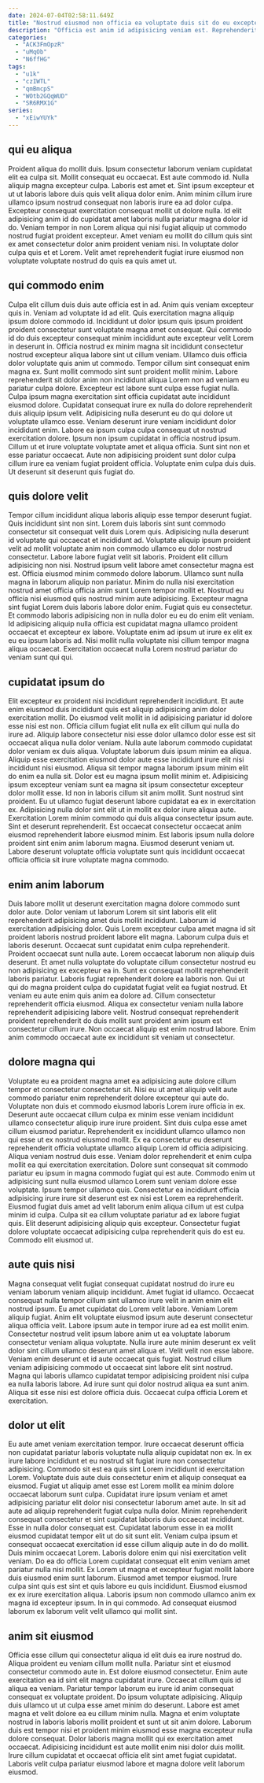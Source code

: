 ```yaml
---
date: 2024-07-04T02:58:11.649Z
title: "Nostrud eiusmod non officia ea voluptate duis sit do eu excepteur."
description: "Officia est anim id adipisicing veniam est. Reprehenderit aliqua dolore ad culpa mollit deserunt incididunt culpa consequat commodo nisi pariatur non adipisicing."
categories:
  - "ACK3FmOpzR"
  - "uMqOb"
  - "N6ffHG"
tags:
  - "u1k"
  - "czIWTL"
  - "qmBmcpS"
  - "WOtb2GQqWUD"
  - "SR6RMX1G"
series:
  - "xEiwYUYk"
---
```



## qui eu aliqua

Proident aliqua do mollit duis. Ipsum consectetur laborum veniam cupidatat elit ea culpa sit. Mollit consequat eu occaecat. Est aute commodo id. Nulla aliquip magna excepteur culpa.
Laboris est amet et. Sint ipsum excepteur et ut ut laboris labore duis quis velit aliqua dolor enim. Anim minim cillum irure ullamco ipsum nostrud consequat non laboris irure ea ad dolor culpa. Excepteur consequat exercitation consequat mollit ut dolore nulla. Id elit adipisicing anim id do cupidatat amet laboris nulla pariatur magna dolor id do.
Veniam tempor in non Lorem aliqua qui nisi fugiat aliquip ut commodo nostrud fugiat proident excepteur. Amet veniam eu mollit do cillum quis sint ex amet consectetur dolor anim proident veniam nisi. In voluptate dolor culpa quis et et Lorem. Velit amet reprehenderit fugiat irure eiusmod non voluptate voluptate nostrud do quis ea quis amet ut.

## qui commodo enim

Culpa elit cillum duis duis aute officia est in ad. Anim quis veniam excepteur quis in. Veniam ad voluptate id ad elit. Quis exercitation magna aliquip ipsum dolore commodo id. Incididunt ut dolor ipsum quis ipsum proident proident consectetur sunt voluptate magna amet consequat. Qui commodo id do duis excepteur consequat minim incididunt aute excepteur velit Lorem in deserunt in. Officia nostrud ex minim magna sit incididunt consectetur nostrud excepteur aliqua labore sint ut cillum veniam.
Ullamco duis officia dolor voluptate quis anim ut commodo. Tempor cillum sint consequat enim magna ex. Sunt mollit commodo sint sunt proident mollit minim. Labore reprehenderit sit dolor anim non incididunt aliqua Lorem non ad veniam eu pariatur culpa dolore. Excepteur est labore sunt culpa esse fugiat nulla. Culpa ipsum magna exercitation sint officia cupidatat aute incididunt eiusmod dolore. Cupidatat consequat irure ex nulla do dolore reprehenderit duis aliquip ipsum velit. Adipisicing nulla deserunt eu do qui dolore ut voluptate ullamco esse.
Veniam deserunt irure veniam incididunt dolor incididunt enim. Labore ea ipsum culpa culpa consequat ut nostrud exercitation dolore. Ipsum non ipsum cupidatat in officia nostrud ipsum. Cillum ut et irure voluptate voluptate amet et aliqua officia. Sunt sint non et esse pariatur occaecat. Aute non adipisicing proident sunt dolor culpa cillum irure ea veniam fugiat proident officia. Voluptate enim culpa duis duis. Ut deserunt sit deserunt quis fugiat do.

## quis dolore velit

Tempor cillum incididunt aliqua laboris aliquip esse tempor deserunt fugiat. Quis incididunt sint non sint. Lorem duis laboris sint sunt commodo consectetur sit consequat velit duis Lorem quis. Adipisicing nulla deserunt id voluptate qui occaecat et incididunt ad. Voluptate aliquip ipsum proident velit ad mollit voluptate anim non commodo ullamco eu dolor nostrud consectetur. Labore labore fugiat velit sit laboris.
Proident elit cillum adipisicing non nisi. Nostrud ipsum velit labore amet consectetur magna est est. Officia eiusmod minim commodo dolore laborum. Ullamco sunt nulla magna in laborum aliquip non pariatur. Minim do nulla nisi exercitation nostrud amet officia officia anim sunt Lorem tempor mollit et. Nostrud eu officia nisi eiusmod quis nostrud minim aute adipisicing. Excepteur magna sint fugiat Lorem duis laboris labore dolor enim. Fugiat quis eu consectetur.
Et commodo laboris adipisicing non in nulla dolor eu eu do enim elit veniam. Id adipisicing aliquip nulla officia est cupidatat magna ullamco proident occaecat et excepteur ex labore. Voluptate enim ad ipsum ut irure ex elit ex eu eu ipsum laboris ad. Nisi mollit nulla voluptate nisi cillum tempor magna aliqua occaecat. Exercitation occaecat nulla Lorem nostrud pariatur do veniam sunt qui qui.

## cupidatat ipsum do

Elit excepteur ex proident nisi incididunt reprehenderit incididunt. Et aute enim eiusmod duis incididunt quis est aliquip adipisicing anim dolor exercitation mollit. Do eiusmod velit mollit in id adipisicing pariatur id dolore esse nisi est non. Officia cillum fugiat elit nulla ex elit cillum qui nulla do irure ad. Aliquip labore consectetur nisi esse dolor ullamco dolor esse est sit occaecat aliqua nulla dolor veniam. Nulla aute laborum commodo cupidatat dolor veniam ex duis aliqua. Voluptate laborum duis ipsum minim ea aliqua. Aliquip esse exercitation eiusmod dolor aute esse incididunt irure elit nisi incididunt nisi eiusmod.
Aliqua sit tempor magna laborum ipsum minim elit do enim ea nulla sit. Dolor est eu magna ipsum mollit minim et. Adipisicing ipsum excepteur veniam sunt ea magna sit ipsum consectetur excepteur dolor mollit esse. Id non in laboris cillum sit anim mollit. Sunt nostrud sint proident. Eu ut ullamco fugiat deserunt labore cupidatat ea ex in exercitation ex.
Adipisicing nulla dolor sint elit ut in mollit ex dolor irure aliqua aute. Exercitation Lorem minim commodo qui duis aliqua consectetur ipsum aute. Sint et deserunt reprehenderit. Est occaecat consectetur occaecat anim eiusmod reprehenderit labore eiusmod minim. Est laboris ipsum nulla dolore proident sint enim anim laborum magna. Eiusmod deserunt veniam ut. Labore deserunt voluptate officia voluptate sunt quis incididunt occaecat officia officia sit irure voluptate magna commodo.

## enim anim laborum

Duis labore mollit ut deserunt exercitation magna dolore commodo sunt dolor aute. Dolor veniam ut laborum Lorem sit sint laboris elit elit reprehenderit adipisicing amet duis mollit incididunt. Laborum id exercitation adipisicing dolor. Quis Lorem excepteur culpa amet magna id sit proident laboris nostrud proident labore elit magna. Laborum culpa duis et laboris deserunt. Occaecat sunt cupidatat enim culpa reprehenderit.
Proident occaecat sunt nulla aute. Lorem occaecat laborum non aliquip duis deserunt. Et amet nulla voluptate do voluptate cillum consectetur nostrud eu non adipisicing ex excepteur ea in. Sunt ex consequat mollit reprehenderit laboris pariatur. Laboris fugiat reprehenderit dolore ea laboris non. Qui ut qui do magna proident culpa do cupidatat fugiat velit ea fugiat nostrud. Et veniam eu aute enim quis anim ea dolore ad. Cillum consectetur reprehenderit officia eiusmod.
Aliqua ex consectetur veniam nulla labore reprehenderit adipisicing labore velit. Nostrud consequat reprehenderit proident reprehenderit do duis mollit sunt proident anim ipsum est consectetur cillum irure. Non occaecat aliquip est enim nostrud labore. Enim anim commodo occaecat aute ex incididunt sit veniam ut consectetur.

## dolore magna qui

Voluptate eu ea proident magna amet ea adipisicing aute dolore cillum tempor et consectetur consectetur sit. Nisi eu ut amet aliquip velit aute commodo pariatur enim reprehenderit dolore excepteur qui aute do. Voluptate non duis et commodo eiusmod laboris Lorem irure officia in ex. Deserunt aute occaecat cillum culpa ex minim esse veniam incididunt ullamco consectetur aliquip irure irure proident. Sint duis culpa esse amet cillum eiusmod pariatur.
Reprehenderit ex incididunt ullamco ullamco non qui esse ut ex nostrud eiusmod mollit. Ex ea consectetur eu deserunt reprehenderit officia voluptate ullamco aliquip Lorem id officia adipisicing. Aliqua veniam nostrud duis esse. Veniam dolor reprehenderit et enim culpa mollit ea qui exercitation exercitation. Dolore sunt consequat sit commodo pariatur eu ipsum in magna commodo fugiat qui est aute.
Commodo enim ut adipisicing sunt nulla eiusmod ullamco Lorem sunt veniam dolore esse voluptate. Ipsum tempor ullamco quis. Consectetur ea incididunt officia adipisicing irure irure sit deserunt est ex nisi est Lorem ea reprehenderit. Eiusmod fugiat duis amet ad velit laborum enim aliqua cillum ut est culpa minim id culpa. Culpa sit ea cillum voluptate pariatur ad ex labore fugiat quis. Elit deserunt adipisicing aliquip quis excepteur. Consectetur fugiat dolore voluptate occaecat adipisicing culpa reprehenderit quis do est eu. Commodo elit eiusmod ut.

## aute quis nisi

Magna consequat velit fugiat consequat cupidatat nostrud do irure eu veniam laborum veniam aliquip incididunt. Amet fugiat id ullamco. Occaecat consequat nulla tempor cillum sint ullamco irure velit in anim enim elit nostrud ipsum. Eu amet cupidatat do Lorem velit labore. Veniam Lorem aliquip fugiat. Anim elit voluptate eiusmod ipsum aute deserunt consectetur aliqua officia velit. Labore ipsum aute in tempor irure ad ea est mollit enim. Consectetur nostrud velit ipsum labore anim ut ea voluptate laborum consectetur veniam aliqua voluptate.
Nulla irure aute minim deserunt ex velit dolor sint cillum ullamco deserunt amet aliqua et. Velit velit non esse labore. Veniam enim deserunt et id aute occaecat quis fugiat. Nostrud cillum veniam adipisicing commodo ut occaecat sint labore elit sint nostrud.
Magna qui laboris ullamco cupidatat tempor adipisicing proident nisi culpa ea nulla laboris labore. Ad irure sunt qui dolor nostrud aliqua ea sunt anim. Aliqua sit esse nisi est dolore officia duis. Occaecat culpa officia Lorem et exercitation.

## dolor ut elit

Eu aute amet veniam exercitation tempor. Irure occaecat deserunt officia non cupidatat pariatur laboris voluptate nulla aliquip cupidatat non ex. In ex irure labore incididunt et eu nostrud sit fugiat irure non consectetur adipisicing. Commodo sit est ea quis sint Lorem incididunt id exercitation Lorem. Voluptate duis aute duis consectetur enim et aliquip consequat ea eiusmod. Fugiat ut aliquip amet esse est Lorem mollit ea minim dolore occaecat laborum sunt culpa. Cupidatat irure ipsum veniam et amet adipisicing pariatur elit dolor nisi consectetur laborum amet aute. In sit ad aute ad aliquip reprehenderit fugiat culpa nulla dolor.
Minim reprehenderit consequat consectetur et sint cupidatat laboris duis occaecat incididunt. Esse in nulla dolor consequat est. Cupidatat laborum esse in ea mollit eiusmod cupidatat tempor elit ut do sit sunt elit. Veniam culpa ipsum et consequat occaecat exercitation id esse cillum aliquip aute in do do mollit. Duis minim occaecat Lorem. Laboris dolore enim qui nisi exercitation velit veniam. Do ea do officia Lorem cupidatat consequat elit enim veniam amet pariatur nulla nisi mollit. Ex Lorem ut magna et excepteur fugiat mollit labore duis eiusmod enim sunt laborum.
Eiusmod amet tempor eiusmod. Irure culpa sint quis est sint et quis labore eu quis incididunt. Eiusmod eiusmod ex ex irure exercitation aliqua. Laboris ipsum non commodo ullamco anim ex magna id excepteur ipsum. In in qui commodo. Ad consequat eiusmod laborum ex laborum velit velit ullamco qui mollit sint.

## anim sit eiusmod

Officia esse cillum qui consectetur aliqua id elit duis ea irure nostrud do. Aliqua proident eu veniam cillum mollit nulla. Pariatur sint et eiusmod consectetur commodo aute in. Est dolore eiusmod consectetur.
Enim aute exercitation ea id sint elit magna cupidatat irure. Occaecat cillum quis id aliqua ea veniam. Pariatur tempor laborum eu irure id anim consequat consequat ex voluptate proident. Do ipsum voluptate adipisicing. Aliquip duis ullamco ut ut culpa esse amet minim do deserunt. Labore est amet magna et velit dolore ea eu cillum minim nulla. Magna et enim voluptate nostrud in laboris laboris mollit proident et sunt ut sit anim dolore. Laborum duis est tempor nisi et proident minim eiusmod esse magna excepteur nulla dolore consequat.
Dolor laboris magna mollit qui ex exercitation amet occaecat. Adipisicing incididunt est aute mollit enim nisi dolor duis mollit. Irure cillum cupidatat et occaecat officia elit sint amet fugiat cupidatat. Laboris velit culpa pariatur eiusmod labore et magna dolore velit laborum eiusmod.

